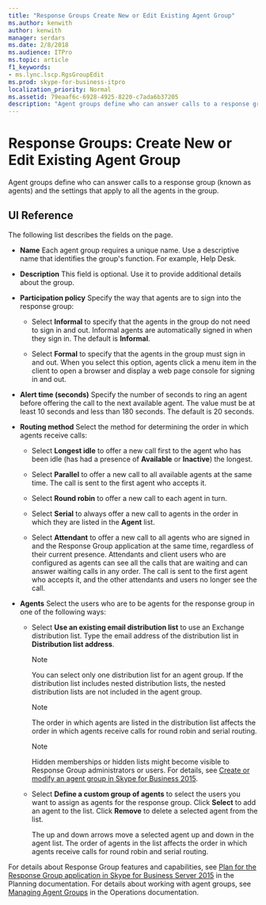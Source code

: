 ```yaml
---
title: "Response Groups Create New or Edit Existing Agent Group"
ms.author: kenwith
author: kenwith
manager: serdars
ms.date: 2/8/2018
ms.audience: ITPro
ms.topic: article
f1_keywords:
- ms.lync.lscp.RgsGroupEdit
ms.prod: skype-for-business-itpro
localization_priority: Normal
ms.assetid: 79eaaf6c-6928-4925-8220-c7ada6b37205
description: "Agent groups define who can answer calls to a response group (known as agents) and the settings that apply to all the agents in the group."
---
```


# Response Groups: Create New or Edit Existing Agent Group
 
Agent groups define who can answer calls to a response group (known as agents) and the settings that apply to all the agents in the group.
  
## UI Reference

The following list describes the fields on the page.
  
- **Name** Each agent group requires a unique name. Use a descriptive name that identifies the group's function. For example, Help Desk.
    
- **Description** This field is optional. Use it to provide additional details about the group.
    
- **Participation policy** Specify the way that agents are to sign into the response group:
    
  - Select **Informal** to specify that the agents in the group do not need to sign in and out. Informal agents are automatically signed in when they sign in. The default is **Informal**.
    
  - Select **Formal** to specify that the agents in the group must sign in and out. When you select this option, agents click a menu item in the client to open a browser and display a web page console for signing in and out.
    
- **Alert time (seconds)** Specify the number of seconds to ring an agent before offering the call to the next available agent. The value must be at least 10 seconds and less than 180 seconds. The default is 20 seconds.
    
- **Routing method** Select the method for determining the order in which agents receive calls:
    
  - Select **Longest idle** to offer a new call first to the agent who has been idle (has had a presence of **Available** or **Inactive**) the longest.
    
  - Select **Parallel** to offer a new call to all available agents at the same time. The call is sent to the first agent who accepts it.
    
  - Select **Round robin** to offer a new call to each agent in turn.
    
  - Select **Serial** to always offer a new call to agents in the order in which they are listed in the **Agent** list.
    
  - Select **Attendant** to offer a new call to all agents who are signed in and the Response Group application at the same time, regardless of their current presence. Attendants and client users who are configured as agents can see all the calls that are waiting and can answer waiting calls in any order. The call is sent to the first agent who accepts it, and the other attendants and users no longer see the call.
    
- **Agents** Select the users who are to be agents for the response group in one of the following ways:
    
  - Select **Use an existing email distribution list** to use an Exchange distribution list. Type the email address of the distribution list in **Distribution list address**.
    
    > [!NOTE]
    > You can select only one distribution list for an agent group. If the distribution list includes nested distribution lists, the nested distribution lists are not included in the agent group. 
  
    > [!NOTE]
    > The order in which agents are listed in the distribution list affects the order in which agents receive calls for round robin and serial routing. 
  
    > [!NOTE]
    > Hidden memberships or hidden lists might become visible to Response Group administrators or users. For details, see [Create or modify an agent group in Skype for Business 2015](../../deploy/deploy-enterprise-voice/create-or-modify-an-agent-group.md). 
  
  - Select **Define a custom group of agents** to select the users you want to assign as agents for the response group. Click **Select** to add an agent to the list. Click **Remove** to delete a selected agent from the list.
    
    The up and down arrows move a selected agent up and down in the agent list. The order of agents in the list affects the order in which agents receive calls for round robin and serial routing.
    
For details about Response Group features and capabilities, see [Plan for the Response Group application in Skype for Business Server 2015](../../plan-your-deployment/enterprise-voice-solution/response-group.md) in the Planning documentation. For details about working with agent groups, see [Managing Agent Groups](http://technet.microsoft.com/library/36084cdc-38f1-4c45-922f-f81c7e86210c.aspx) in the Operations documentation.
  


